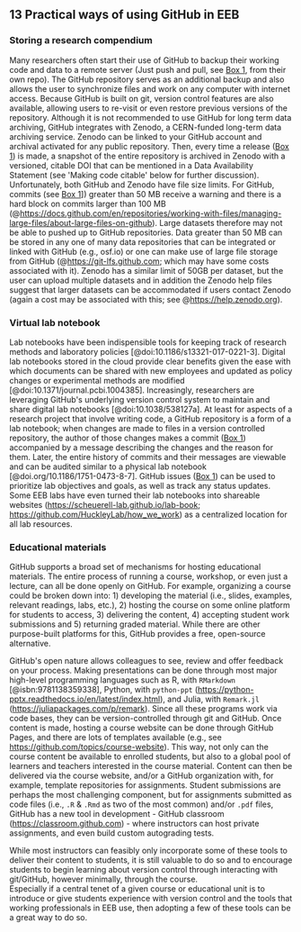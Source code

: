 ## 13 Practical ways of using GitHub in EEB

### Storing a research compendium
<!--*contributors to this section: Dylan Gomes, Emma Hudgins* -->
Many researchers often start their use of GitHub to backup their working code and data to a remote server (Just push and pull, see [Box 1](#definitions), from their own repo). 
The GitHub repository serves as an additional backup and also allows the user to synchronize files and work on any computer with internet access. 
Because GitHub is built on git, version control features are also available, allowing users to re-visit or even restore previous versions of the repository.
Although it is not recommended to use GitHub for long term data archiving, GitHub integrates with Zenodo, a CERN-funded long-term data archiving service. Zenodo can be linked to your GitHub account and archival activated for any public repository. Then, every time a release ([Box 1](#definitions)) is made, a snapshot of the entire repository is archived in Zenodo with a versioned, citable DOI that can be mentioned in a Data Availability Statement (see 'Making code citable' below for further discussion).
Unfortunately, both GitHub and Zenodo have file size limits. 
For GitHub, commits (see [Box 1](#definitions)]) greater than 50 MB receive a warning and there is a hard block on commits larger than 100 MB (@https://docs.github.com/en/repositories/working-with-files/managing-large-files/about-large-files-on-github). 
Large datasets therefore may not be able to pushed up to GitHub repositories. 
Data greater than 50 MB can be stored in any one of many data repositories that can be integrated or linked with GitHub (e.g., osf.io) or one can make use of large file storage from GitHub (@https://git-lfs.github.com; which may have some costs associated with it). 
Zenodo has a similar limit of 50GB per dataset, but the user can upload multiple datasets and in addition the Zenodo help files suggest that larger datasets can be accommodated if users contact Zenodo (again a cost may be associated with this; see @https://help.zenodo.org).

### Virtual lab notebook
<!--*contributors to this section: RCO* -->
Lab notebooks have been indispensible tools for keeping track of research methods and laboratory policies [@doi:10.1186/s13321-017-0221-3].
Digital lab notebooks stored in the cloud provide clear benefits given the ease with which documents can be shared with new employees and updated as policy changes or experimental methods are modified [@doi:10.1371/journal.pcbi.1004385].
Increasingly, researchers are leveraging GitHub's underlying version control system to maintain and share digital lab notebooks [@doi:10.1038/538127a].
At least for aspects of a research project that involve writing code, a GitHub repository is a form of a lab notebook; when changes are made to files in a version controlled repository, the author of those changes makes a commit ([Box 1](#definitions)) accompanied by a message describing the changes and the reason for them. Later, the entire history of commits and their messages are viewable and can be audited similar to a physical lab notebook [@doi.org/10.1186/1751-0473-8-7].
GitHub issues ([Box 1](#definitions)) can be used to prioritize lab objectives and goals, as well as track any status updates.
Some EEB labs have even turned their lab notebooks into shareable websites (https://scheuerell-lab.github.io/lab-book; https://github.com/HuckleyLab/how_we_work) as a centralized location for all lab resources.

### Educational materials
<!-- *contributors to this section: Cole Brookson* -->

GitHub supports a broad set of mechanisms for hosting educational materials.
The entire process of running a course, workshop, or even just a lecture, can all be done openly on GitHub.
For example, organizing a course could be broken down into: 1) developing the material (i.e., slides, examples, relevant readings, labs, etc.), 2) hosting the course on some online platform for students to access, 3) delivering the content, 4) accepting student work submissions and 5) returning graded material.
While there are other purpose-built platforms for this, GitHub provides a free, open-source alternative.

GitHub's open nature allows colleagues to see, review and offer feedback on your process.
Making presentations can be done through most major high-level programming languages such as R, with `RMarkdown` [@isbn:9781138359338], Python, with `python-ppt` (https://python-pptx.readthedocs.io/en/latest/index.html), and Julia, with `Remark.jl` (https://juliapackages.com/p/remark).
Since all these programs work via code bases, they can be version-controlled through git and GitHub.
Once content is made, hosting a course website can be done through GitHub Pages, and there are lots of templates available (e.g., see https://github.com/topics/course-website).
This way, not only can the course content be available to enrolled students, but also to a global pool of learners and teachers interested in the course material.
Content can then be delivered via the course website, and/or a GitHub organization with, for example, template repositories for assignments.
Student submissions are perhaps the most challenging component, but for assignments submitted as code files (i.e., `.R` & `.Rmd` as two of the most common) and/or `.pdf` files, GitHub has a new tool in development  - GitHub classroom (https://classroom.github.com) - where instructors can host private assignments, and even build custom autograding tests.
 
While most instructors can feasibly only incorporate some of these tools to deliver their content to students, it is still valuable to do so and to encourage students to begin learning about version control through interacting with git/GitHub, however minimally, through the course.  
Especially if a central tenet of a given course or educational unit is to introduce or give students experience with version control and the tools that working professionals in EEB use, then adopting a few of these tools can be a great way to do so.
